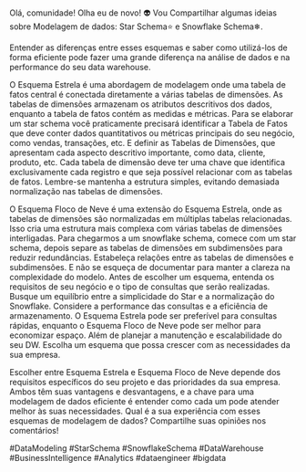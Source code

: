 Olá, comunidade! Olha eu de novo! 👽 
Vou Compartilhar algumas ideias sobre Modelagem de dados: Star Schema⭐ e Snowflake Schema❄. 

Entender as diferenças entre esses esquemas e saber como utilizá-los de forma eficiente pode fazer uma grande diferença na análise de dados e na performance do seu data warehouse.

O Esquema Estrela é uma abordagem de modelagem onde uma tabela de fatos central é conectada diretamente a várias tabelas de dimensões. As tabelas de dimensões armazenam os atributos descritivos dos dados, enquanto a tabela de fatos contém as medidas e métricas.
Para se elaborar um star schema você praticamente precisará identificar a Tabela de Fatos que deve conter dados quantitativos ou métricas principais do seu negócio, como vendas, transações, etc. E definir as Tabelas de Dimensões, que apresentam cada aspecto descritivo importante, como data, cliente, produto, etc. Cada tabela de dimensão deve ter uma chave que identifica exclusivamente cada registro e que seja possível relacionar com as tabelas de fatos. Lembre-se mantenha a estrutura simples, evitando demasiada normalização nas tabelas de dimensões.

O Esquema Floco de Neve é uma extensão do Esquema Estrela, onde as tabelas de dimensões são normalizadas em múltiplas tabelas relacionadas. Isso cria uma estrutura mais complexa com várias tabelas de dimensões interligadas.
Para chegarmos a um snowflake schema, comece com um star schema, depois separe as tabelas de dimensões em subdimensões para reduzir redundâncias. Estabeleça relações entre as tabelas de dimensões e subdimensões. E não se esqueça de documentar para manter a clareza na complexidade do modelo.
Antes de escolher um esquema, entenda os requisitos de seu negócio e o tipo de consultas que serão realizadas. Busque um equilíbrio entre a simplicidade do Star e a normalização do Snowflake.
Considere a performance das consultas e a eficiência de armazenamento. O Esquema Estrela pode ser preferível para consultas rápidas, enquanto o Esquema Floco de Neve pode ser melhor para economizar espaço. Além de planejar a manutenção e escalabilidade do seu DW. Escolha um esquema que possa crescer com as necessidades da sua empresa.

Escolher entre Esquema Estrela e Esquema Floco de Neve depende dos requisitos específicos do seu projeto e das prioridades da sua empresa. Ambos têm suas vantagens e desvantagens, e a chave para uma modelagem de dados eficiente é entender como cada um pode atender melhor às suas necessidades.
Qual é a sua experiência com esses esquemas de modelagem de dados? Compartilhe suas opiniões nos comentários!

#DataModeling #StarSchema #SnowflakeSchema #DataWarehouse #BusinessIntelligence #Analytics #dataengineer #bigdata

